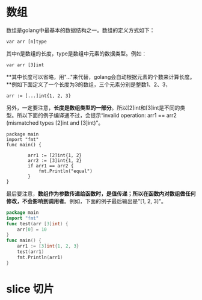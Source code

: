 # 数组

数组是golang中最基本的数据结构之一。数组的定义方式如下：

```
var arr [n]type
```



其中n是数组的长度，type是数组中元素的数据类型。例如：

```
var arr [3]int
```



**其中长度可以省略，用"..."来代替，golang会自动根据元素的个数来计算长度。**例如下面定义了一个长度为3的数组，三个元素分别是整数1、2、3，

```
arr := [...]int{1, 2, 3}
```



另外，一定要注意，**长度是数组类型的一部分**。所以[2]int和[3]int是不同的类型。所以下面的例子编译通不过，会提示“invalid operation: arr1 == arr2 (mismatched types [2]int and [3]int)”。

```
package main
import "fmt"
func main() {

		arr1 := [2]int{1, 2}  
		arr2 := [3]int{1, 2}
		if arr1 == arr2 {    
			fmt.Println("equal")  
		}
}
```



最后要注意，**数组作为参数传递给函数时，是值传递；所以在函数内对数组做任何修改，不会影响到调用者**。例如，下面的例子最后输出是"[1, 2, 3]"。

```go
package main
import "fmt"
func test(arr [3]int) {
	arr[0] = 10
}
func main() {  
	arr1 := [3]int{1, 2, 3}  
	test(arr1)  
	fmt.Println(arr1)
}
```



# slice 切片

